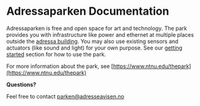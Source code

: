 # Adressaparken Documentation

Adressaparken is free and open space for art and technology. The park provides you with infrastructure like power and ethernet at multiple places outside the [adressa building](https://www.google.no/maps/place/Adresseavisen/@63.4326696,10.4050947,17z/data=!3m1!4b1!4m5!3m4!1s0x466d2e63add647bf:0x34d64f2879de4e18!8m2!3d63.4326672!4d10.4072835). You may also use existing sensors and actuators \(like sound and light\) for your own purpose. See our [getting started](https://adressaparken.gitbooks.io/documentation/Getting%20started/) section for how to use the park.

For more information about the park, see [https://www.ntnu.edu/thepark](https://www.ntnu.edu/thepark)

**Questions?**

Feel free to contact [parken@adresseavisen.no](mailto:parken@adresseavisen.no)

